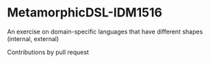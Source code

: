 # MetamorphicDSL-IDM1516

An exercise on domain-specific languages that have different shapes (internal, external) 

Contributions by pull request 

